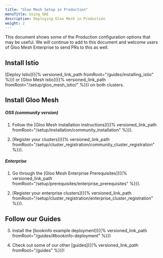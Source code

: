 ```yaml
---
title: "Gloo Mesh Setup in Production"
menuTitle: Using GKE
description: Deploying Gloo Mesh in Production
weight: 2
---
```


This document shows some of the Production configuration options that may be useful.
We will continue to add to this document and welcome users of Gloo Mesh Enterprise
to send PRs to this as well.


## Install Istio

[Deploy Istio]({{% versioned_link_path fromRoot="/guides/installing_istio" %}}) or
[Gloo Mesh Istio]({{% versioned_link_path fromRoot="/setup/gloo_mesh_istio/" %}})
on both clusters.

## Install Gloo Mesh

##### OSS (community version)

1) Follow the [Gloo Mesh installation instructions]({{% versioned_link_path fromRoot="/setup/installation/community_installation" %}}).

2) [Register your clusters]({{% versioned_link_path fromRoot="/setup/cluster_registration/community_cluster_registration" %}}).

##### Enterprise

1) Go through the [Gloo Mesh Enterprise Prerequisites]({{% versioned_link_path fromRoot="/setup/prerequisites/enterprise_prerequisites" %}}).

2) [Register your enterprise clusters]({{% versioned_link_path fromRoot="/setup/cluster_registration/enterprise_cluster_registration" %}}).

## Follow our Guides

3) Install the [bookinfo example deployment]({{% versioned_link_path fromRoot="/guides/#bookinfo-deployment" %}})

4) Check out some of our other [guides]({{% versioned_link_path fromRoot="/guides" %}})!
